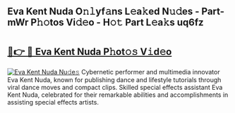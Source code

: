 ## Eva Kent Nuda O𝚗𝚕yf𝚊ns L𝚎a𝚔ed N𝚞𝚍es - Part-mWr P𝚑𝚘tos Vi𝚍𝚎o - H𝚘𝚝 Part L𝚎a𝚔s uq6fz

# <h2><a href="http://kf4n9yo.oniu.top/?m=Eva+Kent+Nuda">🔗👉 🔴 Eva Kent Nuda P𝚑ot𝚘𝚜 V𝚒d𝚎o</a></h2>

[![Eva Kent Nuda Nu𝚍e𝚜](https://i.imgur.com/0qMVB7G.gif)](http://kf4n9yo.oniu.top/?m=Eva+Kent+Nuda)
Cybernetic performer and multimedia innovator Eva Kent Nuda, known for publishing dance and lifestyle tutorials through viral dance moves and compact clips. Skilled special effects assistant Eva Kent Nuda, celebrated for their remarkable abilities and accomplishments in assisting special effects artists.  
